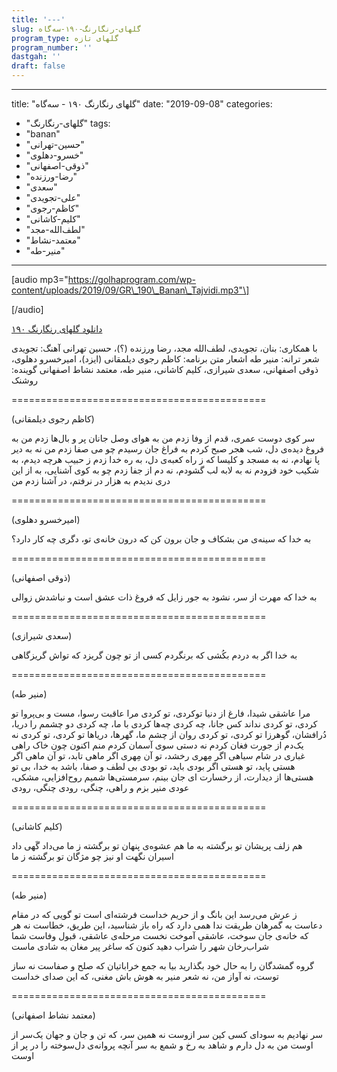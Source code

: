 ```yaml
---
title: '---'
slug: گلهای-رنگارنگ-۱۹۰-سه‌گاه
program_type: گلهای تازه
program_number: ''
dastgah: ''
draft: false
---
```


---
title: "گلهای رنگارنگ ۱۹۰ - سه‌گاه"
date: "2019-09-08"
categories: 
  - "گلهای-رنگارنگ"
tags: 
  - "banan"
  - "حسین-تهرانی"
  - "خسرو-دهلوی"
  - "ذوقی-اصفهانی"
  - "رضا-ورزنده"
  - "سعدی"
  - "علی-تجویدی"
  - "کاظم-رجوی"
  - "کلیم-کاشانی"
  - "لطف‌الله-مجد"
  - "معتمد-نشاط"
  - "منیر-طه"
---

\[audio mp3="https://golhaprogram.com/wp-content/uploads/2019/09/GR\_190\_Banan\_Tajvidi.mp3"\]

\[/audio\]

[دانلود گلهای رنگارنگ ۱۹۰](https://golhaprogram.com/wp-content/uploads/2019/09/GR_190_Banan_Tajvidi.mp3)

با همکاری: بنان، تجویدی، لطف‌الله مجد، رضا ورزنده (؟)، حسین تهرانی آهنگ: تجویدی شعر ترانه: منیر طه اشعار متن برنامه: کاظم رجوی دیلمقانی (ایزد)، امیرخسرو دهلوی، ذوقی اصفهانی، سعدی شیرازی، کلیم کاشانی، منیر طه، معتمد نشاط اصفهانی گوینده: روشنک

\============================================

(کاظم رجوی دیلمقانی)

سر کوی دوست عمری، قدم از وفا زدم من به هوای وصل جانان پر و بال‌ها زدم من به فروغ دیده‌ی دل، شب هجر صبح کردم به فراغ جان رسیدم چو می صفا زدم من نه به دیر پا نهادم، نه به مسجد و کلیسا که ز راه کعبه‌ی دل، به ره خدا زدم ز حبیب هرچه دیدم، به شکیب خود فزودم نه به لابه لب گشودم، نه دم از جفا زدم چو به کوی آشنایی، به از این دری ندیدم به هزار در نرفتم، در آشنا زدم من

\============================================

(امیرخسرو دهلوی)

به خدا که سینه‌ی من بشکاف و جان برون کن که درون خانه‌ی تو، دگری چه کار دارد؟

\============================================

(ذوقی اصفهانی)

به خدا که مهرت از سر، نشود به جور زایل که فروغ ذات عشق است و نباشدش زوالی

\============================================

(سعدی شیرازی)

به خدا اگر به دردم بکُشی که برنگردم کسی از تو چون گریزد که تواش گریزگاهی

\============================================

(منیر طه)

مرا عاشقی شیدا، فارغ از دنیا توکردی، تو کردی مرا عاقبت رسوا، مست و بی‌‌پروا تو کردی، تو کردی نداند کس جانا، چه‌ کردی چه‌‌ها کردی با ما، چه‌ کردی دو چشمم را دریا، دُرافشان، گوهرزا تو کردی، تو کردی روان از چشم ما، گهرها، دریاها تو کردی، تو کردی نه یک‌دم از جورت فغان‌ کردم نه دستی سوی آسمان‌ کردم منم اکنون چون خاک راهی غباری در شام سیاهی اگر مِهری رخشد، تو آن مِهری اگر ماهی تابد، تو آن ماهی اگر هستی پاید، تو هستی اگر بودی باید، تو بودی بی‌ لطف و صفا، باشد به خدا، بی‌ تو هستی‌ها از دیدارت، از رخسارت ای جان بینم، سرمستی‌ها شمیم روح‌‌افزایی، مشکی، عودی منیر بزم و راهی، چنگی، رودی چنگی، رودی

\============================================

(کلیم کاشانی)

هم زلف پریشان تو برگشته به ما هم عشوه‌ی پنهان تو برگشته ز ما می‌داد گَهی داد اسیران نگهت او نیز چو مژگان تو برگشته ز ما

\============================================

(منیر طه)

ز عرش می‌رسد این بانگ و از حریم خداست فرشته‌ای است تو گویی که در مقام دعاست به گمرهان طریقت ندا همی دارد که راه باز شناسید، این طریق، خطاست نه هر که خانه‌ی جان سوخت، عاشقی آموخت نخست مرحله‌ی عاشقی، قبول وفاست شما شراب‌رخان شهر را شراب دهید کنون که ساغر پیر مغان به شادی ماست

گروه گمشدگان را به حال خود بگذارید بیا به جمع خراباتیان که صلح و صفاست نه ساز توست، نه آواز من، نه شعر منیر به هوش باش مغنی، که این صدای خداست

\============================================

(معتمد نشاط اصفهانی)

سر نهادیم به سودای کسی کین سر ازوست نه همین سر، که تن و جان و جهان یک‌سر از اوست من به دل دارم و شاهد به رخ و شمع به سر آنچه پروانه‌ی دل‌سوخته را در پر از اوست
